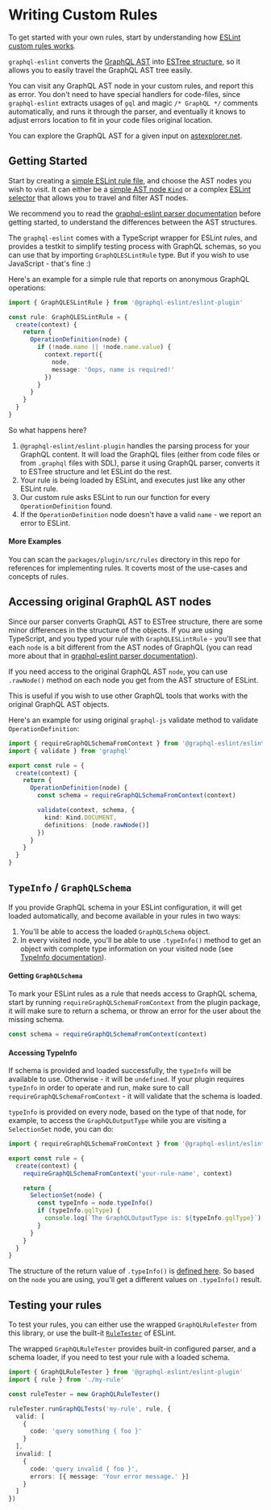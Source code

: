 # Writing Custom Rules

To get started with your own rules, start by understanding how
[ESLint custom rules works](https://eslint.org/docs/developer-guide/working-with-rules).

`graphql-eslint` converts the [GraphQL AST](https://graphql.org/graphql-js/language) into
[ESTree structure](https://github.com/estree/estree), so it allows you to easily travel the GraphQL
AST tree easily.

You can visit any GraphQL AST node in your custom rules, and report this as error. You don't need to
have special handlers for code-files, since `graphql-eslint` extracts usages of `gql` and magic
`/* GraphQL */` comments automatically, and runs it through the parser, and eventually it knows to
adjust errors location to fit in your code files original location.

You can explore the GraphQL AST for a given input on
[astexplorer.net](https://astexplorer.net/#/gist/e72aaccc1e57cbba41659d73cabbf75c/f10ee29317a31ff8012a21762a382c4a03c34d40).

## Getting Started

Start by creating a
[simple ESLint rule file](https://eslint.org/docs/developer-guide/working-with-rules), and choose
the AST nodes you wish to visit. It can either be a
[simple AST node `Kind`](https://github.com/graphql/graphql-js/blob/master/src/language/kinds.d.ts)
or a complex [ESLint selector](https://eslint.org/docs/developer-guide/selectors) that allows you to
travel and filter AST nodes.

We recommend you to read the [graphql-eslint parser documentation](parser.md) before getting
started, to understand the differences between the AST structures.

The `graphql-eslint` comes with a TypeScript wrapper for ESLint rules, and provides a testkit to
simplify testing process with GraphQL schemas, so you can use that by importing `GraphQLESLintRule`
type. But if you wish to use JavaScript - that's fine :)

Here's an example for a simple rule that reports on anonymous GraphQL operations:

```ts
import { GraphQLESLintRule } from '@graphql-eslint/eslint-plugin'

const rule: GraphQLESLintRule = {
  create(context) {
    return {
      OperationDefinition(node) {
        if (!node.name || !node.name.value) {
          context.report({
            node,
            message: 'Oops, name is required!'
          })
        }
      }
    }
  }
}
```

So what happens here?

1. `@graphql-eslint/eslint-plugin` handles the parsing process for your GraphQL content. It will
   load the GraphQL files (either from code files or from `.graphql` files with SDL), parse it using
   GraphQL parser, converts it to ESTree structure and let ESLint do the rest.
1. Your rule is being loaded by ESLint, and executes just like any other ESLint rule.
1. Our custom rule asks ESLint to run our function for every `OperationDefinition` found.
1. If the `OperationDefinition` node doesn't have a valid `name` - we report an error to ESLint.

#### More Examples

You can scan the `packages/plugin/src/rules` directory in this repo for references for implementing
rules. It coverts most of the use-cases and concepts of rules.

## Accessing original GraphQL AST nodes

Since our parser converts GraphQL AST to ESTree structure, there are some minor differences in the
structure of the objects. If you are using TypeScript, and you typed your rule with
`GraphQLESLintRule` - you'll see that each `node` is a bit different from the AST nodes of GraphQL
(you can read more about that in [graphql-eslint parser documentation](parser.md)).

If you need access to the original GraphQL AST `node`, you can use `.rawNode()` method on each node
you get from the AST structure of ESLint.

This is useful if you wish to use other GraphQL tools that works with the original GraphQL AST
objects.

Here's an example for using original `graphql-js` validate method to validate `OperationDefinition`:

```ts
import { requireGraphQLSchemaFromContext } from '@graphql-eslint/eslint-plugin'
import { validate } from 'graphql'

export const rule = {
  create(context) {
    return {
      OperationDefinition(node) {
        const schema = requireGraphQLSchemaFromContext(context)

        validate(context, schema, {
          kind: Kind.DOCUMENT,
          definitions: [node.rawNode()]
        })
      }
    }
  }
}
```

## `TypeInfo` / `GraphQLSchema`

If you provide GraphQL schema in your ESLint configuration, it will get loaded automatically, and
become available in your rules in two ways:

1. You'll be able to access the loaded `GraphQLSchema` object.
2. In every visited node, you'll be able to use `.typeInfo()` method to get an object with complete
   type information on your visited node (see
   [TypeInfo documentation](https://graphql.org/graphql-js/utilities/#typeinfo)).

#### Getting `GraphQLSchema`

To mark your ESLint rules as a rule that needs access to GraphQL schema, start by running
`requireGraphQLSchemaFromContext` from the plugin package, it will make sure to return a schema, or
throw an error for the user about the missing schema.

```ts
const schema = requireGraphQLSchemaFromContext(context)
```

#### Accessing TypeInfo

If schema is provided and loaded successfully, the `typeInfo` will be available to use. Otherwise -
it will be `undefined`. If your plugin requires `typeInfo` in order to operate and run, make sure to
call `requireGraphQLSchemaFromContext` - it will validate that the schema is loaded.

`typeInfo` is provided on every node, based on the type of that node, for example, to access the
`GraphQLOutputType` while you are visiting a `SelectionSet` node, you can do:

```ts
import { requireGraphQLSchemaFromContext } from '@graphql-eslint/eslint-plugin'

export const rule = {
  create(context) {
    requireGraphQLSchemaFromContext('your-rule-name', context)

    return {
      SelectionSet(node) {
        const typeInfo = node.typeInfo()
        if (typeInfo.gqlType) {
          console.log(`The GraphQLOutputType is: ${typeInfo.gqlType}`)
        }
      }
    }
  }
}
```

The structure of the return value of `.typeInfo()` is
[defined here](https://github.com/B2o5T/graphql-eslint/blob/master/packages/plugin/src/estree-converter/converter.ts#L32-L40).
So based on the `node` you are using, you'll get a different values on `.typeInfo()` result.

## Testing your rules

To test your rules, you can either use the wrapped `GraphQLRuleTester` from this library, or use the
built-it [`RuleTester`](https://eslint.org/docs/developer-guide/working-with-rules#rule-unit-tests)
of ESLint.

The wrapped `GraphQLRuleTester` provides built-in configured parser, and a schema loader, if you
need to test your rule with a loaded schema.

```ts
import { GraphQLRuleTester } from '@graphql-eslint/eslint-plugin'
import { rule } from './my-rule'

const ruleTester = new GraphQLRuleTester()

ruleTester.runGraphQLTests('my-rule', rule, {
  valid: [
    {
      code: 'query something { foo }'
    }
  ],
  invalid: [
    {
      code: 'query invalid { foo }',
      errors: [{ message: 'Your error message.' }]
    }
  ]
})
```

